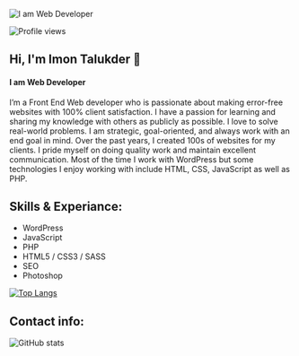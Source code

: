 ![I am Web Developer]([[https://pbs.twimg.com/profile_banners/1527366662898712576/1653551647/1500x500](https://scontent.fdac116-1.fna.fbcdn.net/v/t39.30808-6/291581057_140747648576026_3448365513103062539_n.png?_nc_cat=105&ccb=1-7&_nc_sid=e3f864&_nc_ohc=HWZLyRHWS_wAX9fxTWb&_nc_ht=scontent.fdac116-1.fna&oh=00_AT-kOFczFAQptCyusDuwyb-CMCRAF-V117IefR6vZ-4CJQ&oe=631CE78C)](https://media-exp1.licdn.com/dms/image/C4D16AQHtkS9PDGElUQ/profile-displaybackgroundimage-shrink_350_1400/0/1653511061544?e=1668038400&v=beta&t=jfuAizezHaC9vurjS-wLVj0CEHvMEK7FbFApeI6s2l0))

![Profile views](https://gpvc.arturio.dev/imontalukder)  

## Hi, I'm Imon Talukder 👋
#### I am Web Developer

I’m a Front End Web developer who is passionate about making error-free websites with 100% client satisfaction. I have a passion for learning and sharing my knowledge with others as publicly as possible. I love to solve real-world problems. I am strategic, goal-oriented, and always work with an end goal in mind. Over the past years, I created 100s of websites for my clients. I pride myself on doing quality work and maintain excellent communication. Most of the time I work with WordPress but some technologies I enjoy working with include HTML, CSS, JavaScript as well as PHP.

## Skills & Experiance:

 - WordPress
 - JavaScript
 - PHP
 - HTML5 / CSS3 / SASS 
 - SEO
 - Photoshop 
 
[![Top Langs](https://github-readme-stats.vercel.app/api/top-langs/?username=imontalukder)](https://github.com/anuraghazra/github-readme-stats)

 ## Contact info:
 
![GitHub stats](https://github-readme-stats.vercel.app/api?username=imontalukder&show_icons=true)
